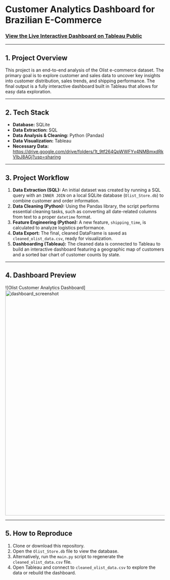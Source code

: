 # Customer Analytics Dashboard for Brazilian E-Commerce

### [View the Live Interactive Dashboard on Tableau Public](https://public.tableau.com/authoring/OlistCustomerAnalyticsDashboard/Dashboard1#1)

---

## 1. Project Overview
This project is an end-to-end analysis of the Olist e-commerce dataset. The primary goal is to explore customer and sales data to uncover key insights into customer distribution, sales trends, and shipping performance. The final output is a fully interactive dashboard built in Tableau that allows for easy data exploration.

---

## 2. Tech Stack
* **Database:** SQLite
* **Data Extraction:** SQL
* **Data Analysis & Cleaning:** Python (Pandas)
* **Data Visualization:** Tableau
* **Necessary Data:** https://drive.google.com/drive/folders/1t_9tf264QpWWFYv4NMBmxdRkVIbJ8AGj?usp=sharing

---

## 3. Project Workflow
1.  **Data Extraction (SQL):** An initial dataset was created by running a SQL query with an `INNER JOIN` on a local SQLite database (`Olist_Store.db`) to combine customer and order information.
2.  **Data Cleaning (Python):** Using the Pandas library, the script performs essential cleaning tasks, such as converting all date-related columns from text to a proper `datetime` format.
3.  **Feature Engineering (Python):** A new feature, `shipping_time`, is calculated to analyze logistics performance.
4.  **Data Export:** The final, cleaned DataFrame is saved as `cleaned_olist_data.csv`, ready for visualization.
5.  **Dashboarding (Tableau):** The cleaned data is connected to Tableau to build an interactive dashboard featuring a geographic map of customers and a sorted bar chart of customer counts by state.

---

## 4. Dashboard Preview
![Olist Customer Analytics Dashboard]
<img width="858" height="710" alt="dashboard_screenshot" src="https://github.com/user-attachments/assets/80841863-a144-428f-a2eb-8e837b2131fb" />


---

## 5. How to Reproduce
1.  Clone or download this repository.
2.  Open the `Olist_Store.db` file to view the database.
3.  Alternatively, run the `main.py` script to regenerate the `cleaned_olist_data.csv` file.
4.  Open Tableau and connect to `cleaned_olist_data.csv` to explore the data or rebuild the dashboard.
